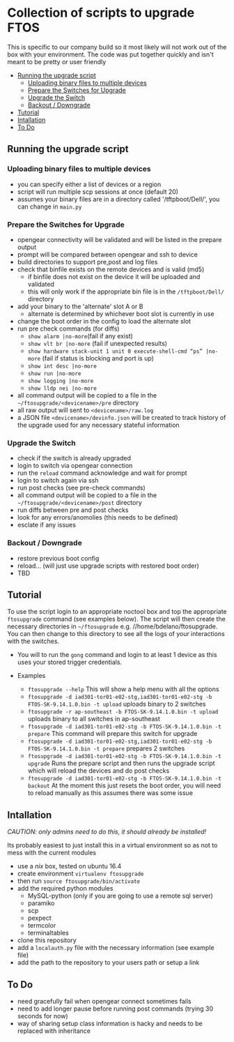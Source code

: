 # Collection of scripts to upgrade FTOS
This is specific to our company build so it most likely will not work out of the box with your environment.  The code was put together quickly and isn't meant to be pretty or user friendly

<!-- MDTOC maxdepth:6 firsth1:2 numbering:0 flatten:0 bullets:1 updateOnSave:1 -->

- [Running the upgrade script](#running-the-upgrade-script)   
   - [Uploading binary files to multiple devices](#uploading-binary-files-to-multiple-devices)   
   - [Prepare the Switches for Upgrade](#prepare-the-switches-for-upgrade)   
   - [Upgrade the Switch](#upgrade-the-switch)   
   - [Backout /  Downgrade](#backout-downgrade)   
- [Tutorial](#tutorial)   
- [Intallation](#intallation)   
- [To Do](#to-do)   

<!-- /MDTOC -->

## Running the upgrade script
### Uploading binary files to multiple devices
* you can specify either a list of devices or a region
* script will run multiple scp sessions at once (default 20)
* assumes your binary files are in a directory called '/tftpboot/Dell/', you can change in `main.py`

### Prepare the Switches for Upgrade
* opengear connectivity will be validated and will be listed in the prepare output
* prompt will be compared between opengear and ssh to device
* build directories to support pre,post and log files
* check that binfile exists on the remote devices and is valid (md5)
  * if binfile does not exist on the device it will be uploaded and validated
  * this will only work if the appropriate bin file is in the `/tftpboot/Dell/` directory
* add your binary to the 'alternate' slot A or B
  * alternate is determined by whichever boot slot is currently in use
* change the boot order in the config to load the alternate slot
* run pre check commands (for diffs)
  * `show alarm |no-more`(fail if any exist)
  * `show vlt br |no-more` (fail if unexpected results)
  * `show hardware stack-unit 1 unit 0 execute-shell-cmd “ps” |no-more` (fail if status is blocking and port is up)
  * `show int desc |no-more`
  * `show run |no-more`
  * `show logging |no-more`
  * `show lldp nei |no-more`
* all command output will be copied to a file in the `~/ftosupgrade/<devicename>/pre` directory
* all raw output will sent to `<devicename>/raw.log`
* a JSON file `<devicename>/devinfo.json` will be created to track history of the upgrade used for any necessary stateful information

### Upgrade the Switch
* check if the switch is already upgraded
* login to switch via opengear connection
* run the `reload` command acknowledge and wait for prompt
* login to switch again via ssh
* run post checks (see pre-check commands)
* all command output will be copied to a file in the `~/ftosupgrade/<devicename>/post` directory
* run diffs between pre and post checks
* look for any errors/anomolies (this needs to be defined)
* esclate if any issues

### Backout /  Downgrade
* restore previous boot config
* reload... (will just use upgrade scripts with restored boot order)
* TBD

## Tutorial
To use the script login to an appropriate noctool box and top the appropriate `ftosupgrade` command (see examples below).  The script will then create the necessary directories in `~/ftosupgrade` e.g. //home/bdelano/ftosupgrade. You can then change to this directory to see all the logs of your interactions with the switches. 

* You will to run the `gong` command and login to at least 1 device as this uses your stored trigger credentials.

* Examples
  * `ftosupgrade --help` This will show a help menu with all the options
  * `ftosupgrade -d iad301-tor01-e02-stg,iad301-tor01-e02-stg -b FTOS-SK-9.14.1.0.bin -t upload` uploads binary to 2 switches
  * `ftosupgrade -r ap-southeast -b FTOS-SK-9.14.1.0.bin -t upload` uploads binary to all switches in ap-southeast
  * `ftosupgrade -d iad301-tor01-e02-stg -b FTOS-SK-9.14.1.0.bin -t prepare` This command will prepare this switch for upgrade
  * `ftosupgrade -d iad301-tor01-e02-stg,iad301-tor01-e02-stg -b FTOS-SK-9.14.1.0.bin -t prepare` prepares 2 switches  
  * `ftosupgrade -d iad301-tor01-e02-stg -b FTOS-SK-9.14.1.0.bin -t upgrade` Runs the prepare script and then runs the upgrade script which will reload the devices and do post checks
  * `ftosupgrade -d iad301-tor01-e02-stg -b FTOS-SK-9.14.1.0.bin -t backout` At the moment this just resets the boot order, you will need to reload manually as this assumes there was some issue

## Intallation
*CAUTION: only admins need to do this, it should already be installed!*

Its probably easiest to just install this in a virtual environment so as not to mess with the current modules
* use a *nix* box, tested on ubuntu 16.4
* create environment `virtualenv ftosupgrade`
* then run `source ftosupgrade/bin/activate`
* add the required python modules
  * MySQL-python (only if you are going to use a remote sql server)
  * paramiko
  * scp
  * pexpect
  * termcolor
  * terminaltables
* clone this repository
* add a `localauth.py` file with the necessary information (see example file)
* add the path to the repository to your users path or setup a link

## To Do
* need gracefully fail when opengear connect sometimes fails
* need to add longer pause before running post commands (trying 30 seconds for now)
* way of sharing setup class information is hacky and needs to be replaced with inheritance
